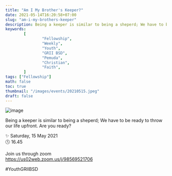 ```yaml
---
title: "Am I My Brother's Keeper?"
date: 2021-05-14T16:20:58+07:00
slug: "am-i-my-brothers-keeper"
description: Being a keeper is similar to being a sheperd; We have to be ready to throw our life upfront. Are you ready?
keywords:
        [
                "Fellowship",
                "Weekly",
                "Youth",
                "GRII BSD",
                "Pemuda",
                "Christian",
                "Faith",
        ]
tags: ["Fellowship"]
math: false
toc: true
thumbnail: "/images/events/20210515.jpeg"
draft: false
---
```


![image](/images/events/20210515.jpeg)

Being a keeper is similar to being a sheperd; We have to be ready to throw our life upfront. Are you ready?

✨ Saturday, 15 May 2021\
🕓 16.45

Join us through zoom\
https://us02web.zoom.us/j/98569521706

#YouthGRIIBSD

